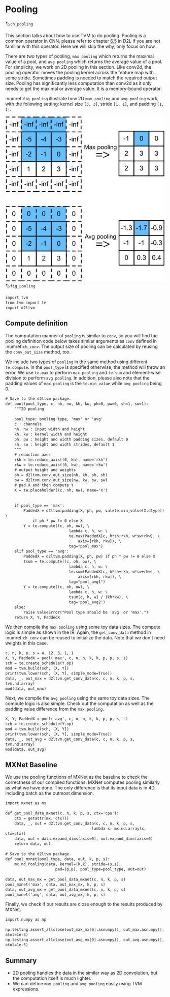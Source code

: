 # Pooling
:label:`ch_pooling`

This section talks about how to use TVM to do pooling. Pooling is a common operator in CNN, please refer to chapter [6.5](https://d2l.ai/chapter_convolutional-neural-networks/pooling.html) in D2L if you are not familiar with this operator. Here we will skip the why, only focus on how.

There are two types of pooling, `max pooling` which returns the maximal value of a pool, and `avg pooling` which returns the average value of a pool. For simplicity, we work on 2D pooling in this section. Like conv2d, the pooling operator moves the pooling kernel across the feature map with some stride. Sometimes padding is needed to match the required output size. Pooling has significantly less computation than conv2d as it only needs to get the maximal or average value. It is a memory-bound operator.

:numref:`fig_pooling` illustrate how 2D `max pooling` and `avg pooling` work, with the following setting: kernel size `[3, 3]`, stride `[1, 1]`, and padding `[1, 1]`.

![2D max and average poolings. The blue shape indicates a particular pooling step. Note that besides the algorithm, the padding values are also different.](../img/pooling.svg)
:label:`fig_pooling`

```{.python .input}
import tvm
from tvm import te
import d2ltvm
```

## Compute definition

The computation manner of `pooling` is similar to `conv`, so you will find the pooling definition code below takes similar arguments as `conv` defined in :numref:`ch_conv`. The output size of pooling can be calculated by reusing the `conv_out_size` method, too.

We include two types of `pooling` in the same method using different `te.compute`. In the `pool_type` is specified otherwise, the method will throw an error. 
We use `te.max` to perform `max pooling` and `te.sum` and element-wise division to perform `avg pooling`. In addition, please also note that the padding values of `max pooling` is the `te.min_value` while `avg pooling` being 0.

```{.python .input}
# Save to the d2ltvm package.
def pool(pool_type, c, nh, nw, kh, kw, ph=0, pw=0, sh=1, sw=1):
    """2D pooling
    
    pool_type: pooling type, 'max' or 'avg'
    c : channels
    nh, nw : input width and height
    kh, kw : kernel width and height
    ph, pw : height and width padding sizes, default 0
    sh, sw : height and width strides, default 1
    """
    # reduction axes
    rkh = te.reduce_axis((0, kh), name='rkh')
    rkw = te.reduce_axis((0, kw), name='rkw')
    # output height and weights
    oh = d2ltvm.conv_out_size(nh, kh, ph, sh)
    ow = d2ltvm.conv_out_size(nw, kw, pw, sw)
    # pad X and then compute Y
    X = te.placeholder((c, nh, nw), name='X')
    
    
    if pool_type == 'max':
        PaddedX = d2ltvm.padding(X, ph, pw, val=te.min_value(X.dtype)) \
            if ph * pw != 0 else X
        Y = te.compute((c, oh, ow), \
                            lambda c, h, w: \
                            te.max(PaddedX[c, h*sh+rkh, w*sw+rkw], \
                                axis=[rkh, rkw]), \
                            tag="pool_max")
    elif pool_type == 'avg':
        PaddedX = d2ltvm.padding(X, ph, pw) if ph * pw != 0 else X
        tsum = te.compute((c, oh, ow), \
                            lambda c, h, w: \
                            te.sum(PaddedX[c, h*sh+rkh, w*sw+rkw], \
                                axis=[rkh, rkw]), \
                            tag="pool_avg1")
        Y = te.compute((c, oh, ow), \
                            lambda c, h, w: \
                            tsum[c, h, w] / (kh*kw), \
                            tag='pool_avg2')
    else:
        raise ValueError("Pool type should be 'avg' or 'max'.")
    return X, Y, PaddedX
```

We then compile the `max pooling` using some toy data sizes. The compute logic is simple as shown in the IR. Again, the `get_conv_data` method in :numref:`ch_conv` can be reused to initialize the data. Note that we don't need weights in this case.

```{.python .input}
c, n, k, p, s = 4, 12, 3, 1, 1
X, Y, PaddedX = pool('max', c, n, n, k, k, p, p, s, s)
sch = te.create_schedule(Y.op)
mod = tvm.build(sch, [X, Y])
print(tvm.lower(sch, [X, Y], simple_mode=True))
data, _, out_max = d2ltvm.get_conv_data(c, c, n, k, p, s, tvm.nd.array)
mod(data, out_max)
```

Next, we compile the `avg pooling` using the same toy data sizes. The compute logic is also simple. Check out the computation as well as the padding value difference from the `max pooling`.

```{.python .input}
X, Y, PaddedX = pool('avg', c, n, n, k, k, p, p, s, s)
sch = te.create_schedule(Y.op)
mod = tvm.build(sch, [X, Y])
print(tvm.lower(sch, [X, Y], simple_mode=True))
data, _, out_avg = d2ltvm.get_conv_data(c, c, n, k, p, s, tvm.nd.array)
mod(data, out_avg)
```

## MXNet Baseline

We use the pooling functions of MXNet as the baseline to check the correctness of our compiled functions. MXNet computes pooling similarly as what we have done. The only difference is that its input data is in 4D, including batch as the outmost dimension.

```{.python .input}
import mxnet as mx

def get_pool_data_mxnet(c, n, k, p, s, ctx='cpu'):
    ctx = getattr(mx, ctx)()
    data, _, out = d2ltvm.get_conv_data(c, c, n, k, p, s,
                                      lambda x: mx.nd.array(x, ctx=ctx))
    data, out = data.expand_dims(axis=0), out.expand_dims(axis=0)
    return data, out

# Save to the d2ltvm package.
def pool_mxnet(pool_type, data, out, k, p, s):
    mx.nd.Pooling(data, kernel=(k,k), stride=(s,s),
                      pad=(p,p), pool_type=pool_type, out=out)

data, out_max_mx = get_pool_data_mxnet(c, n, k, p, s)
pool_mxnet('max', data, out_max_mx, k, p, s)
data, out_avg_mx = get_pool_data_mxnet(c, n, k, p, s)
pool_mxnet('avg', data, out_avg_mx, k, p, s)
```

Finally, we check if our results are close enough to the results produced by MXNet.

```{.python .input}
import numpy as np

np.testing.assert_allclose(out_max_mx[0].asnumpy(), out_max.asnumpy(), atol=1e-5)
np.testing.assert_allclose(out_avg_mx[0].asnumpy(), out_avg.asnumpy(), atol=1e-5)
```

## Summary

- 2D pooling handles the data in the similar way as 2D convolution, but the computation itself is much lighter.
- We can define `max pooling` and `avg pooling` easily using TVM expressions.
